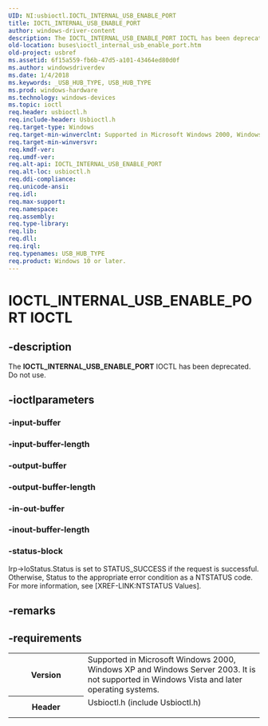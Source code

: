 ```yaml
---
UID: NI:usbioctl.IOCTL_INTERNAL_USB_ENABLE_PORT
title: IOCTL_INTERNAL_USB_ENABLE_PORT
author: windows-driver-content
description: The IOCTL_INTERNAL_USB_ENABLE_PORT IOCTL has been deprecated. Do not use.
old-location: buses\ioctl_internal_usb_enable_port.htm
old-project: usbref
ms.assetid: 6f15a559-fb6b-47d5-a101-43464ed80d0f
ms.author: windowsdriverdev
ms.date: 1/4/2018
ms.keywords: _USB_HUB_TYPE, USB_HUB_TYPE
ms.prod: windows-hardware
ms.technology: windows-devices
ms.topic: ioctl
req.header: usbioctl.h
req.include-header: Usbioctl.h
req.target-type: Windows
req.target-min-winverclnt: Supported in Microsoft Windows 2000, Windows XP and Windows Server 2003. It is not supported in Windows Vista and later operating systems.
req.target-min-winversvr: 
req.kmdf-ver: 
req.umdf-ver: 
req.alt-api: IOCTL_INTERNAL_USB_ENABLE_PORT
req.alt-loc: usbioctl.h
req.ddi-compliance: 
req.unicode-ansi: 
req.idl: 
req.max-support: 
req.namespace: 
req.assembly: 
req.type-library: 
req.lib: 
req.dll: 
req.irql: 
req.typenames: USB_HUB_TYPE
req.product: Windows 10 or later.
---
```


# IOCTL_INTERNAL_USB_ENABLE_PORT IOCTL



## -description
The <b>IOCTL_INTERNAL_USB_ENABLE_PORT</b> IOCTL has been deprecated. Do not use.



## -ioctlparameters

### -input-buffer

<text></text>

### -input-buffer-length

<text></text>

### -output-buffer

<text></text>

### -output-buffer-length

<text></text>

### -in-out-buffer

<text></text>

### -inout-buffer-length

<text></text>

### -status-block

Irp->IoStatus.Status is set to STATUS_SUCCESS if the request is successful.
Otherwise, Status to the appropriate error condition as a NTSTATUS code. 
For more information, see [XREF-LINK:NTSTATUS Values].

## -remarks


## -requirements
<table>
<tr>
<th width="30%">
Version

</th>
<td width="70%">
Supported in Microsoft Windows 2000, Windows XP and Windows Server 2003. It is not supported in Windows Vista and later operating systems.

</td>
</tr>
<tr>
<th width="30%">
Header

</th>
<td width="70%">
<dl>
<dt>Usbioctl.h (include Usbioctl.h)</dt>
</dl>
</td>
</tr>
</table>